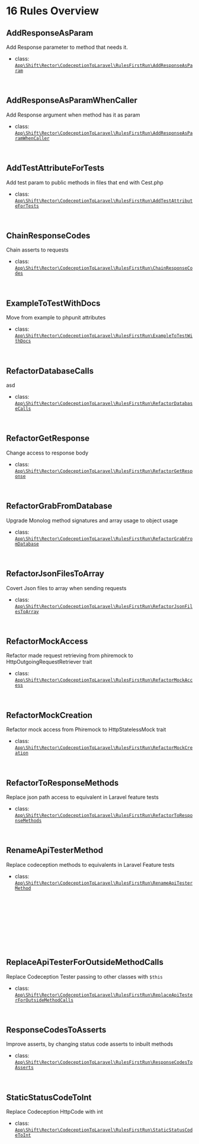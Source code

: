 # 16 Rules Overview

## AddResponseAsParam

Add Response parameter to method that needs it.

- class: [`App\Shift\Rector\CodeceptionToLaravel\RulesFirstRun\AddResponseAsParam`](RulesFirstRun/AddResponseAsParam.php)

<br>

## AddResponseAsParamWhenCaller

Add Response argument when method has it as param

- class: [`App\Shift\Rector\CodeceptionToLaravel\RulesFirstRun\AddResponseAsParamWhenCaller`](RulesFirstRun/AddResponseAsParamWhenCaller.php)

<br>

## AddTestAttributeForTests

Add test param to public methods in files that end with Cest.php

- class: [`App\Shift\Rector\CodeceptionToLaravel\RulesFirstRun\AddTestAttributeForTests`](RulesFirstRun/AddTestAttributeForTests.php)

<br>

## ChainResponseCodes

Chain asserts to requests

- class: [`App\Shift\Rector\CodeceptionToLaravel\RulesFirstRun\ChainResponseCodes`](RulesFirstRun/ChainResponseCodes.php)

<br>

## ExampleToTestWithDocs

Move from example to phpunit attributes

- class: [`App\Shift\Rector\CodeceptionToLaravel\RulesFirstRun\ExampleToTestWithDocs`](RulesFirstRun/ExampleToTestWithDocs.php)

<br>

## RefactorDatabaseCalls

asd

- class: [`App\Shift\Rector\CodeceptionToLaravel\RulesFirstRun\RefactorDatabaseCalls`](RulesFirstRun/RefactorDatabaseCalls.php)

<br>

## RefactorGetResponse

Change access to response body

- class: [`App\Shift\Rector\CodeceptionToLaravel\RulesFirstRun\RefactorGetResponse`](RulesFirstRun/RefactorGetResponse.php)

<br>

## RefactorGrabFromDatabase

Upgrade Monolog method signatures and array usage to object usage

- class: [`App\Shift\Rector\CodeceptionToLaravel\RulesFirstRun\RefactorGrabFromDatabase`](RulesFirstRun/RefactorGrabFromDatabase.php)

<br>

## RefactorJsonFilesToArray

Covert Json files to array when sending requests

- class: [`App\Shift\Rector\CodeceptionToLaravel\RulesFirstRun\RefactorJsonFilesToArray`](RulesFirstRun/RefactorJsonFilesToArray.php)

<br>

## RefactorMockAccess

Refactor made request retrieving from phiremock to HttpOutgoingRequestRetriever trait

- class: [`App\Shift\Rector\CodeceptionToLaravel\RulesFirstRun\RefactorMockAccess`](RulesFirstRun/RefactorMockAccess.php)

<br>

## RefactorMockCreation

Refactor mock access from Phiremock to HttpStatelessMock trait

- class: [`App\Shift\Rector\CodeceptionToLaravel\RulesFirstRun\RefactorMockCreation`](RulesFirstRun/RefactorMockCreation.php)

<br>

## RefactorToResponseMethods

Replace json path access to equivalent in Laravel feature tests

- class: [`App\Shift\Rector\CodeceptionToLaravel\RulesFirstRun\RefactorToResponseMethods`](RulesFirstRun/RefactorToResponseMethods.php)

<br>

## RenameApiTesterMethod

Replace codeception methods to equivalents in Laravel Feature tests

- class: [`App\Shift\Rector\CodeceptionToLaravel\RulesFirstRun\RenameApiTesterMethod`](RulesFirstRun/RenameApiTesterMethod.php)

<br>

<br>

<br>

<br>

<br>

<br>

<br>

<br>

## ReplaceApiTesterForOutsideMethodCalls

Replace Codeception Tester passing to other classes with `$this`

- class: [`App\Shift\Rector\CodeceptionToLaravel\RulesFirstRun\ReplaceApiTesterForOutsideMethodCalls`](RulesFirstRun/ReplaceApiTesterForOutsideMethodCalls.php)

<br>

## ResponseCodesToAsserts

Improve asserts, by changing status code asserts to inbuilt methods

- class: [`App\Shift\Rector\CodeceptionToLaravel\RulesFirstRun\ResponseCodesToAsserts`](RulesFirstRun/ResponseCodesToAsserts.php)

<br>

## StaticStatusCodeToInt

Replace Codeception HttpCode with int

- class: [`App\Shift\Rector\CodeceptionToLaravel\RulesFirstRun\StaticStatusCodeToInt`](RulesFirstRun/StaticStatusCodeToInt.php)

<br>
